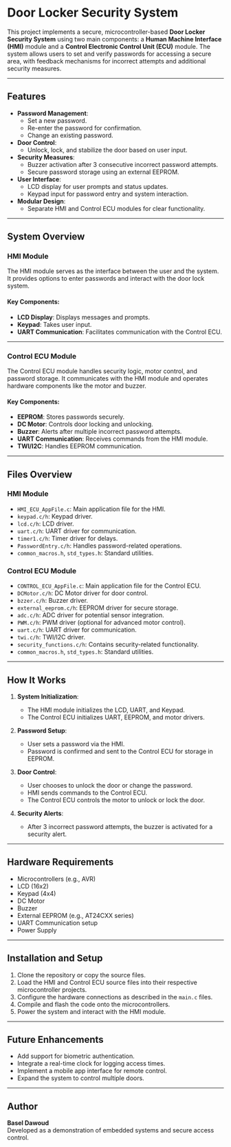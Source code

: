 # Door Locker Security System

This project implements a secure, microcontroller-based **Door Locker Security System** using two main components: a **Human Machine Interface (HMI)** module and a **Control Electronic Control Unit (ECU)** module. The system allows users to set and verify passwords for accessing a secure area, with feedback mechanisms for incorrect attempts and additional security measures.

---

## Features

- **Password Management**:
  - Set a new password.
  - Re-enter the password for confirmation.
  - Change an existing password.
- **Door Control**:
  - Unlock, lock, and stabilize the door based on user input.
- **Security Measures**:
  - Buzzer activation after 3 consecutive incorrect password attempts.
  - Secure password storage using an external EEPROM.
- **User Interface**:
  - LCD display for user prompts and status updates.
  - Keypad input for password entry and system interaction.
- **Modular Design**:
  - Separate HMI and Control ECU modules for clear functionality.

---

## System Overview

### HMI Module
The HMI module serves as the interface between the user and the system. It provides options to enter passwords and interact with the door lock system.

#### Key Components:
- **LCD Display**: Displays messages and prompts.
- **Keypad**: Takes user input.
- **UART Communication**: Facilitates communication with the Control ECU.

---

### Control ECU Module
The Control ECU module handles security logic, motor control, and password storage. It communicates with the HMI module and operates hardware components like the motor and buzzer.

#### Key Components:
- **EEPROM**: Stores passwords securely.
- **DC Motor**: Controls door locking and unlocking.
- **Buzzer**: Alerts after multiple incorrect password attempts.
- **UART Communication**: Receives commands from the HMI module.
- **TWI/I2C**: Handles EEPROM communication.

---

## Files Overview

### HMI Module
- `HMI_ECU_AppFile.c`: Main application file for the HMI.
- `keypad.c/h`: Keypad driver.
- `lcd.c/h`: LCD driver.
- `uart.c/h`: UART driver for communication.
- `timer1.c/h`: Timer driver for delays.
- `PasswordEntry.c/h`: Handles password-related operations.
- `common_macros.h`, `std_types.h`: Standard utilities.

### Control ECU Module
- `CONTROL_ECU_AppFile.c`: Main application file for the Control ECU.
- `DCMotor.c/h`: DC Motor driver for door control.
- `bzzer.c/h`: Buzzer driver.
- `external_eeprom.c/h`: EEPROM driver for secure storage.
- `adc.c/h`: ADC driver for potential sensor integration.
- `PWM.c/h`: PWM driver (optional for advanced motor control).
- `uart.c/h`: UART driver for communication.
- `twi.c/h`: TWI/I2C driver.
- `security_functions.c/h`: Contains security-related functionality.
- `common_macros.h`, `std_types.h`: Standard utilities.

---

## How It Works

1. **System Initialization**:
   - The HMI module initializes the LCD, UART, and Keypad.
   - The Control ECU initializes UART, EEPROM, and motor drivers.

2. **Password Setup**:
   - User sets a password via the HMI.
   - Password is confirmed and sent to the Control ECU for storage in EEPROM.

3. **Door Control**:
   - User chooses to unlock the door or change the password.
   - HMI sends commands to the Control ECU.
   - The Control ECU controls the motor to unlock or lock the door.

4. **Security Alerts**:
   - After 3 incorrect password attempts, the buzzer is activated for a security alert.

---

## Hardware Requirements

- Microcontrollers (e.g., AVR)
- LCD (16x2)
- Keypad (4x4)
- DC Motor
- Buzzer
- External EEPROM (e.g., AT24CXX series)
- UART Communication setup
- Power Supply

---

## Installation and Setup

1. Clone the repository or copy the source files.
2. Load the HMI and Control ECU source files into their respective microcontroller projects.
3. Configure the hardware connections as described in the `main.c` files.
4. Compile and flash the code onto the microcontrollers.
5. Power the system and interact with the HMI module.

---

## Future Enhancements

- Add support for biometric authentication.
- Integrate a real-time clock for logging access times.
- Implement a mobile app interface for remote control.
- Expand the system to control multiple doors.

---

## Author
**Basel Dawoud**  
Developed as a demonstration of embedded systems and secure access control.
